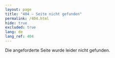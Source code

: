 ```yaml
---
layout: page
title: "404 – Seite nicht gefunden"
permalink: /404.html
hide: true
excluded: true
lang: de
lang_ref: 404
---
```


Die angeforderte Seite wurde leider nicht gefunden.
